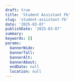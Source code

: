 ```yaml
---
draft: true
title: 'Student Assistant Fb'
slug: 'student-assistant-fb'
date: '2025-03-07'
publishDate: '2025-03-07'
summary: 
keywords: []
params:
  bannerWide:
  bannerTall:
  bannerAlt:
  bannerAbout:
  endDate: null
  location: null
---
```

